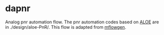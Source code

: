 # dapnr
Analog pnr automation flow. The pnr automation codes based on [ALOE](https://ieeexplore.ieee.org/abstract/document/9524486) are in ./design/aloe-PnR/. This flow is adapted from [mflowgen](https://github.com/mflowgen/mflowgen).
